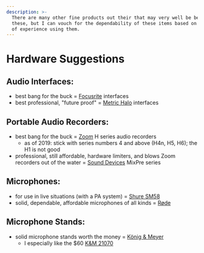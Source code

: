 ```yaml
---
description: >-
  There are many other fine products out their that may very well be better than
  these, but I can vouch for the dependability of these items based on my years
  of experience using them.
---
```


# Hardware Suggestions

## Audio Interfaces:

* best bang for the buck = [Focusrite](https://focusrite.com/) interfaces
* best professional, "future proof" = [Metric Halo](https://mhsecure.com/) interfaces

## Portable Audio Recorders:

* best bang for the buck = [Zoom](https://www.zoom-na.com/) H series audio recorders
  * as of 2019: stick with series numbers 4 and above \(H4n, H5, H6\); the H1 is not good
* professional, still affordable, hardware limiters, and blows Zoom recorders out of the water = [Sound Devices](https://www.sounddevices.com/) MixPre series

## Microphones:

* for use in live situations \(with a PA system\) = [Shure SM58](https://www.shure.com/en-US/products/microphones/sm58)
* solid, dependable, affordable microphones of all kinds = [Røde](https://www.rode.com/)

## Microphone Stands:

* solid microphone stands worth the money = [König & Meyer](https://www.k-m.de/en/)
  * I especially like the $60 [K&M 21070](https://www.k-m.de/en/products/mic-stands/floor-stands/21070-microphone-stand-black/21070-300-55)



